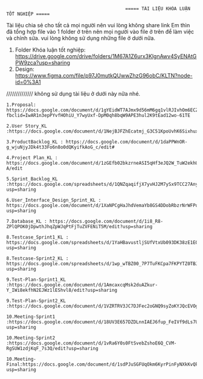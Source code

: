                                                 ===== TÀI LIỆU KHÓA LUẬN TỐT NGHIỆP =====
                                                
Tài liệu chia sẻ cho tất cả mọi người nên vui lòng không share link
Em thìn đã tổng hợp file vào 1 folder ở trên nên mọi người vào file ở trên để làm việc và chỉnh sửa. vui lòng không sử dụng những file ở dưới nữa.
    
1. Folder Khóa luận tốt nghiệp: https://drive.google.com/drive/folders/1M67A1Z6urx3KlgnAwv4SyENAtGPW9zca?usp=sharing
2. Design: https://www.figma.com/file/p97J0mutkQUwwZhzG96obC/KLTN?node-id=0%3A1




////////////// không sử dụng tài liệu ở dưới này nữa nhé.


    1.Proposal: https://docs.google.com/document/d/1gYEidWT7AJmx9d56mM6gq1vlRJIvhOm6ECZ1KecNR9Q/edit?fbclid=IwAR1n3epPYvfHOhiU_Y7wyUxf-DpM0qh8bqW9APE3hul2K9tEad12wo-61TE

    2.User Story_KL :https://docs.google.com/document/d/1NejBJFZhEcatmj_G3C51KpoUvhK6SixhuxHCaxVnkIA/edit#

    3.ProductBacklog_KL : https://docs.google.com/document/d/1daPPWnOR-g_wjuNjyJDk4t33Fo6n8o0dQKyifkAoG_c/edit#

    4.Project Plan_KL : https://docs.google.com/document/d/1zGEfb02bkzrneASI5qHf3eJQ2W_TuW2ekhU7Ic4pJ-A/edit

    5.Sprint_Backlog_KL :https://docs.google.com/spreadsheets/d/1QNZqaqifjX7yvHJ2M7ySx9TCC27AnyCZd49m4Q1tNp4/edit?usp=sharing

    6.User_Interface_Design_Sprint_KL : https://docs.google.com/document/d/1XaNPCgHaJhdVemaYb8GS4DDobRbzrNrWFPqNIvxgg_c/edit?usp=sharing

    7.Database_KL : https://docs.google.com/document/d/1i8_R8-ZPlQPOK0jDpwthJhqZpWJqPtFjTuZVFENiT5M/edit?usp=sharing 

    8.Testcase_Sprint1_KL : https://docs.google.com/spreadsheets/d/1YaHBavustljSUfVtxUb093DK38zE1EOd8FWasWRBVVM/edit?usp=sharing

    8.Testcase-Sprint2_KL : https://docs.google.com/spreadsheets/d/1wp_wTBZ00_7P7TuFKCpa7FKPYTZ0TBJQj4U5PtQ9iWM/edit?usp=sharing

    9.Test-Plan-Sprint1_KL :https://docs.google.com/document/d/1AmcaxcqMsk2duAZkur-Y_IWi8ekfhN2EJWz1lEShvl8/edit?usp=sharing

    9.Test-Plan-Sprint2_KL :https://docs.google.com/document/d/1VZRTRV3JC7DJFec2oGNQ9syZoKYJQcEVOgIQPJbI4Zg/edit

    10.Meeting-Sprint1 :https://docs.google.com/document/d/18UV3E657DZDLnnIAEJ6fup_FeIVf9dLs7Ucliox5gOw/edit?usp=sharing

    10.Meeting-Sprint2 :https://docs.google.com/document/d/1vRa6Y0s0FtSvebZshoE6Q_CVM-RgSUW1zdjKqF_7s3Q/edit?usp=sharing

    10.Meeting-Final:https://docs.google.com/document/d/1sdPJuSGFUqOkm6KyrPinFyNXkKvQkZniI20DL2vgKmk/edit?usp=sharing

 

